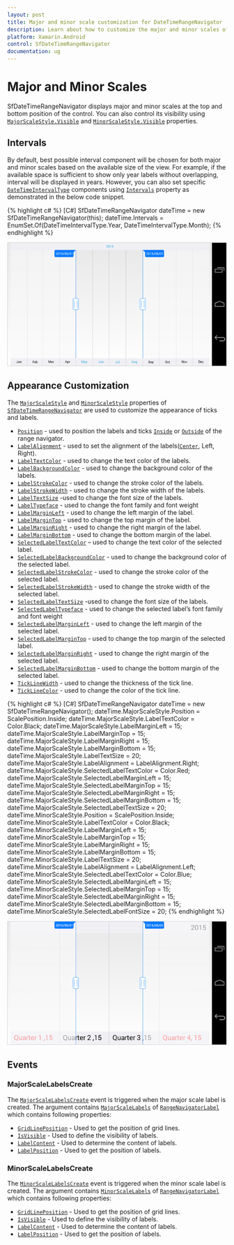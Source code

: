 ```yaml
---
layout: post
title: Major and minor scale customization for DateTimeRangeNavigator | Syncfusion
description: Learn about how to customize the major and minor scales of SfDateTimeRangeNavigator
platform: Xamarin.Android
control: SfDateTimeRangeNavigator
documentation: ug
---
```


# Major and Minor Scales

SfDateTimeRangeNavigator displays major and minor scales at the top and bottom position of the control. You can also control its visibility using [`MajorScaleStyle.Visible`](https://help.syncfusion.com/cr/xamarin-android/Com.Syncfusion.Rangenavigator.ScaleStyle.html#Com_Syncfusion_Rangenavigator_ScaleStyle_Visible) and [`MinorScaleStyle.Visible`](https://help.syncfusion.com/cr/xamarin-android/Com.Syncfusion.Rangenavigator.ScaleStyle.html#Com_Syncfusion_Rangenavigator_ScaleStyle_Visible) properties.

## Intervals

By default, best possible interval component will be chosen for both major and minor scales based on the available size of the view. For example, if the available space is sufficient to show only year labels without overlapping, interval will be displayed in years. However, you can also set specific [`DateTimeIntervalType`](https://help.syncfusion.com/cr/xamarin-android/Com.Syncfusion.Rangenavigator.DateTimeIntervalType.html) components using [`Intervals`](https://help.syncfusion.com/cr/xamarin-android/Com.Syncfusion.Rangenavigator.SfDateTimeRangeNavigator.html#Com_Syncfusion_Rangenavigator_SfDateTimeRangeNavigator_Intervals) property as demonstrated in the below code snippet.

{% highlight c# %}
[C#]
SfDateTimeRangeNavigator dateTime = new SfDateTimeRangeNavigator(this);
dateTime.Intervals = EnumSet.Of(DateTimeIntervalType.Year, DateTimeIntervalType.Month);
{% endhighlight %}

![Interval support for major and minor scales in Xamarin.Android DateTimeRangeNavigator](majorandminorscale_images/minorandmajorscale_img1.png)

## Appearance Customization

The [`MajorScaleStyle`](https://help.syncfusion.com/cr/xamarin-android/Com.Syncfusion.Rangenavigator.SfDateTimeRangeNavigator.html#Com_Syncfusion_Rangenavigator_SfDateTimeRangeNavigator_MajorScaleStyle) and [`MinorScaleStyle`](https://help.syncfusion.com/cr/xamarin-android/Com.Syncfusion.Rangenavigator.SfDateTimeRangeNavigator.html#Com_Syncfusion_Rangenavigator_SfDateTimeRangeNavigator_MinorScaleStyle) properties of [`SfDateTimeRangeNavigator`](https://help.syncfusion.com/cr/xamarin-android/Com.Syncfusion.Rangenavigator.SfDateTimeRangeNavigator.html) are used to customize the appearance of ticks and labels.

* [`Position`](https://help.syncfusion.com/cr/xamarin-android/Com.Syncfusion.Rangenavigator.ScaleStyle.html#Com_Syncfusion_Rangenavigator_ScaleStyle_Position) - used to position the labels and ticks [`Inside`](https://help.syncfusion.com/cr/xamarin-android/Com.Syncfusion.Rangenavigator.ScalePosition.html#Com_Syncfusion_Rangenavigator_ScalePosition_Inside) or [`Outside`](https://help.syncfusion.com/cr/xamarin-android/Com.Syncfusion.Rangenavigator.ScalePosition.html#Com_Syncfusion_Rangenavigator_ScalePosition_Outside) of the range navigator.
* [`LabelAlignment`](https://help.syncfusion.com/cr/xamarin-android/Com.Syncfusion.Rangenavigator.ScaleStyle.html#Com_Syncfusion_Rangenavigator_ScaleStyle_LabelAlignment) - used to set the alignment of the labels([`Center`](https://help.syncfusion.com/cr/xamarin-android/Com.Syncfusion.Rangenavigator.LabelAlignment.html#Com_Syncfusion_Rangenavigator_LabelAlignment_Center), Left, Right).  
* [`LabelTextColor`](https://help.syncfusion.com/cr/xamarin-android/Com.Syncfusion.Rangenavigator.ScaleStyle.html#Com_Syncfusion_Rangenavigator_ScaleStyle_LabelTextColor) - used to change the text color of the labels.
* [`LabelBackgroundColor`](https://help.syncfusion.com/cr/xamarin-android/Com.Syncfusion.Rangenavigator.ScaleStyle.html#Com_Syncfusion_Rangenavigator_ScaleStyle_LabelBackgroundColor) - used to change the background color of the labels.
* [`LabelStrokeColor`](https://help.syncfusion.com/cr/xamarin-android/Com.Syncfusion.Rangenavigator.ScaleStyle.html#Com_Syncfusion_Rangenavigator_ScaleStyle_LabelStrokeColor) - used to change the stroke color of the labels.
* [`LabelStrokeWidth`](https://help.syncfusion.com/cr/xamarin-android/Com.Syncfusion.Rangenavigator.ScaleStyle.html#Com_Syncfusion_Rangenavigator_ScaleStyle_LabelStrokeWidth) - used to change the stroke width of the labels.
* [`LabelTextSize`](https://help.syncfusion.com/cr/xamarin-android/Com.Syncfusion.Rangenavigator.ScaleStyle.html#Com_Syncfusion_Rangenavigator_ScaleStyle_LabelTextSize) -used to change the font size of the labels.
* [`LabelTypeface`](https://help.syncfusion.com/cr/xamarin-android/Com.Syncfusion.Rangenavigator.ScaleStyle.html#Com_Syncfusion_Rangenavigator_ScaleStyle_LabelTypeface) - used to change the font family and font weight
* [`LabelMarginLeft`](https://help.syncfusion.com/cr/xamarin-android/Com.Syncfusion.Rangenavigator.ScaleStyle.html#Com_Syncfusion_Rangenavigator_ScaleStyle_LabelMarginLeft) - used to change the left margin of the label.
* [`LabelMarginTop`](https://help.syncfusion.com/cr/xamarin-android/Com.Syncfusion.Rangenavigator.ScaleStyle.html#Com_Syncfusion_Rangenavigator_ScaleStyle_LabelMarginTop) - used to change the top margin of the label.
* [`LabelMarginRight`](https://help.syncfusion.com/cr/xamarin-android/Com.Syncfusion.Rangenavigator.ScaleStyle.html#Com_Syncfusion_Rangenavigator_ScaleStyle_LabelMarginRight) - used to change the right margin of the label.
* [`LabelMarginBottom`](https://help.syncfusion.com/cr/xamarin-android/Com.Syncfusion.Rangenavigator.ScaleStyle.html#Com_Syncfusion_Rangenavigator_ScaleStyle_LabelMarginBottom) - used to change the bottom margin of the label.
* [`SelectedLabelTextColor`](https://help.syncfusion.com/cr/xamarin-android/Com.Syncfusion.Rangenavigator.ScaleStyle.html#Com_Syncfusion_Rangenavigator_ScaleStyle_SelectedLabelTextColor) – used to change the text color of the selected label.
* [`SelectedLabelBackgroundColor`](https://help.syncfusion.com/cr/xamarin-android/Com.Syncfusion.Rangenavigator.ScaleStyle.html#Com_Syncfusion_Rangenavigator_ScaleStyle_SelectedLabelBackgroundColor) - used to change the background color of the selected label.
* [`SelectedLabelStrokeColor`](https://help.syncfusion.com/cr/xamarin-android/Com.Syncfusion.Rangenavigator.ScaleStyle.html#Com_Syncfusion_Rangenavigator_ScaleStyle_SelectedLabelStrokeColor) - used to change the stroke color of the selected label.
* [`SelectedLabelStrokeWidth`](https://help.syncfusion.com/cr/xamarin-android/Com.Syncfusion.Rangenavigator.ScaleStyle.html#Com_Syncfusion_Rangenavigator_ScaleStyle_SelectedLabelStrokeWidth) - used to change the stroke width of the selected label.
* [`SelectedLabelTextSize`](https://help.syncfusion.com/cr/xamarin-android/Com.Syncfusion.Rangenavigator.ScaleStyle.html#Com_Syncfusion_Rangenavigator_ScaleStyle_SelectedLabelTextSize) -used to change the font size of the labels.
* [`SelectedLabelTypeface`](https://help.syncfusion.com/cr/xamarin-android/Com.Syncfusion.Rangenavigator.ScaleStyle.html#Com_Syncfusion_Rangenavigator_ScaleStyle_SelectedLabelTypeface) - used to change the selected label’s font family and font weight
* [`SelectedLabelMarginLeft`](https://help.syncfusion.com/cr/xamarin-android/Com.Syncfusion.Rangenavigator.ScaleStyle.html#Com_Syncfusion_Rangenavigator_ScaleStyle_SelectedLabelMarginLeft) - used to change the left margin of the selected label.
* [`SelectedLabelMarginTop`](https://help.syncfusion.com/cr/xamarin-android/Com.Syncfusion.Rangenavigator.ScaleStyle.html#Com_Syncfusion_Rangenavigator_ScaleStyle_SelectedLabelMarginTop) - used to change the top margin of the selected label.
* [`SelectedLabelMarginRight`](https://help.syncfusion.com/cr/xamarin-android/Com.Syncfusion.Rangenavigator.ScaleStyle.html#Com_Syncfusion_Rangenavigator_ScaleStyle_SelectedLabelMarginRight) - used to change the right margin of the selected label.
* [`SelectedLabelMarginBottom`](https://help.syncfusion.com/cr/xamarin-android/Com.Syncfusion.Rangenavigator.ScaleStyle.html#Com_Syncfusion_Rangenavigator_ScaleStyle_SelectedLabelMarginBottom) - used to change the bottom margin of the selected label.
* [`TickLineWidth`](https://help.syncfusion.com/cr/xamarin-android/Com.Syncfusion.Rangenavigator.ScaleStyle.html#Com_Syncfusion_Rangenavigator_ScaleStyle_TickLineWidth) - used to change the thickness of the tick line.
* [`TickLineColor`](https://help.syncfusion.com/cr/xamarin-android/Com.Syncfusion.Rangenavigator.ScaleStyle.html#Com_Syncfusion_Rangenavigator_ScaleStyle_TickLineColor) - used to change the color of the tick line.

{% highlight c# %}
[C#]
SfDateTimeRangeNavigator dateTime = new SfDateTimeRangeNavigator();
dateTime.MajorScaleStyle.Position = ScalePosition.Inside;
dateTime.MajorScaleStyle.LabelTextColor = Color.Black;
dateTime.MajorScaleStyle.LabelMarginLeft = 15;
dateTime.MajorScaleStyle.LabelMarginTop = 15;
dateTime.MajorScaleStyle.LabelMarginRight = 15;
dateTime.MajorScaleStyle.LabelMarginBottom = 15;
dateTime.MajorScaleStyle.LabelTextSize = 20;
dateTime.MajorScaleStyle.LabelAlignment = LabelAlignment.Right;
dateTime.MajorScaleStyle.SelectedLabelTextColor = Color.Red;
dateTime.MajorScaleStyle.SelectedLabelMarginLeft = 15;
dateTime.MajorScaleStyle.SelectedLabelMarginTop = 15;
dateTime.MajorScaleStyle.SelectedLabelMarginRight = 15;
dateTime.MajorScaleStyle.SelectedLabelMarginBottom = 15;
dateTime.MajorScaleStyle.SelectedLabelTextSize = 20;
dateTime.MinorScaleStyle.Position = ScalePosition.Inside;
dateTime.MinorScaleStyle.LabelTextColor = Color.Black;
dateTime.MinorScaleStyle.LabelMarginLeft = 15;
dateTime.MinorScaleStyle.LabelMarginTop = 15;
dateTime.MinorScaleStyle.LabelMarginRight = 15;
dateTime.MinorScaleStyle.LabelMarginBottom = 15;
dateTime.MinorScaleStyle.LabelTextSize = 20;
dateTime.MinorScaleStyle.LabelAlignment = LabelAlignment.Left;
dateTime.MinorScaleStyle.SelectedLabelTextColor = Color.Blue;
dateTime.MinorScaleStyle.SelectedLabelMarginLeft = 15;
dateTime.MinorScaleStyle.SelectedLabelMarginTop = 15;
dateTime.MinorScaleStyle.SelectedLabelMarginRight = 15;
dateTime.MinorScaleStyle.SelectedLabelMarginBottom = 15;
dateTime.MinorScaleStyle.SelectedLabelFontSize = 20;
{% endhighlight %}

![Customizing the appearance of ticks and labels in Xamarin.Android DateTimeRangeNavigator](majorandminorscale_images/minorandmajorscale_img2.png)

## Events

### MajorScaleLabelsCreate

The [`MajorScaleLabelsCreate`](https://help.syncfusion.com/cr/xamarin-android/Com.Syncfusion.Rangenavigator.SfDateTimeRangeNavigator.html#Com_Syncfusion_Rangenavigator_SfDateTimeRangeNavigator_MajorScaleLabelsCreate) event is triggered when the major scale label is created. The argument contains [`MajorScaleLabels`](https://help.syncfusion.com/cr/xamarin-android/Com.Syncfusion.Rangenavigator.SfDateTimeRangeNavigator.MajorScaleLabelsCreateEventArgs.html#Com_Syncfusion_Rangenavigator_SfDateTimeRangeNavigator_MajorScaleLabelsCreateEventArgs_MajorScaleLabels) of [`RangeNavigatorLabel`](https://help.syncfusion.com/cr/xamarin-android/Com.Syncfusion.Rangenavigator.RangeNavigatorLabel.html) which contains following properties:

* [`GridLinePosition`](https://help.syncfusion.com/cr/xamarin-android/Com.Syncfusion.Rangenavigator.RangeNavigatorLabel.html#Com_Syncfusion_Rangenavigator_RangeNavigatorLabel_GridLinePosition) - Used to get the position of grid lines. 
* [`IsVisible`](https://help.syncfusion.com/cr/xamarin-android/Com.Syncfusion.Rangenavigator.RangeNavigatorLabel.html#Com_Syncfusion_Rangenavigator_RangeNavigatorLabel_IsVisible) - Used to define the visibility of labels.
* [`LabelContent`](https://help.syncfusion.com/cr/xamarin-android/Com.Syncfusion.Rangenavigator.RangeNavigatorLabel.html#Com_Syncfusion_Rangenavigator_RangeNavigatorLabel_LabelContent) - Used to determine the content of labels.
* [`LabelPosition`](https://help.syncfusion.com/cr/xamarin-android/Com.Syncfusion.Rangenavigator.RangeNavigatorLabel.html#Com_Syncfusion_Rangenavigator_RangeNavigatorLabel_LabelPosition) - Used to get the position of labels. 

### MinorScaleLabelsCreate

The [`MinorScaleLabelsCreate`](https://help.syncfusion.com/cr/xamarin-android/Com.Syncfusion.Rangenavigator.SfDateTimeRangeNavigator.html#Com_Syncfusion_Rangenavigator_SfDateTimeRangeNavigator_MinorScaleLabelsCreate) event is triggered when the minor scale label is created. The argument contains [`MinorScaleLabels`](https://help.syncfusion.com/cr/xamarin-android/Com.Syncfusion.Rangenavigator.SfDateTimeRangeNavigator.MinorScaleLabelsCreateEventArgs.html#Com_Syncfusion_Rangenavigator_SfDateTimeRangeNavigator_MinorScaleLabelsCreateEventArgs_MinorScaleLabels) of [`RangeNavigatorLabel`](https://help.syncfusion.com/cr/xamarin-android/Com.Syncfusion.Rangenavigator.RangeNavigatorLabel.html) which contains following properties:

* [`GridLinePosition`](https://help.syncfusion.com/cr/xamarin-android/Com.Syncfusion.Rangenavigator.RangeNavigatorLabel.html#Com_Syncfusion_Rangenavigator_RangeNavigatorLabel_GridLinePosition) - Used to get the position of grid lines. 
* [`IsVisible`](https://help.syncfusion.com/cr/xamarin-android/Com.Syncfusion.Rangenavigator.RangeNavigatorLabel.html#Com_Syncfusion_Rangenavigator_RangeNavigatorLabel_IsVisible) - Used to define the visibility of labels.
* [`LabelContent`](https://help.syncfusion.com/cr/xamarin-android/Com.Syncfusion.Rangenavigator.RangeNavigatorLabel.html#Com_Syncfusion_Rangenavigator_RangeNavigatorLabel_LabelContent) - Used to determine the content of labels.
* [`LabelPosition`](https://help.syncfusion.com/cr/xamarin-android/Com.Syncfusion.Rangenavigator.RangeNavigatorLabel.html#Com_Syncfusion_Rangenavigator_RangeNavigatorLabel_LabelPosition) - Used to get the position of labels. 

